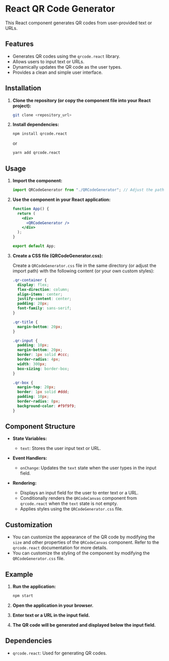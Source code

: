 # React QR Code Generator

This React component generates QR codes from user-provided text or URLs.

## Features

-   Generates QR codes using the `qrcode.react` library.
-   Allows users to input text or URLs.
-   Dynamically updates the QR code as the user types.
-   Provides a clean and simple user interface.

## Installation

1.  **Clone the repository (or copy the component file into your React project):**

    ```bash
    git clone <repository_url>
    ```
    

2.  **Install dependencies:**

    ```bash
    npm install qrcode.react
    ```

    or

    ```bash
    yarn add qrcode.react
    ```

## Usage

1.  **Import the component:**

    ```jsx
    import QRCodeGenerator from "./QRCodeGenerator"; // Adjust the path as needed
    ```

2.  **Use the component in your React application:**

    ```jsx
    function App() {
      return (
        <div>
          <QRCodeGenerator />
        </div>
      );
    }

    export default App;
    ```

3.  **Create a CSS file (QRCodeGenerator.css):**

    Create a `QRCodeGenerator.css` file in the same directory (or adjust the import path) with the following content (or your own custom styles):

    ```css
    .qr-container {
      display: flex;
      flex-direction: column;
      align-items: center;
      justify-content: center;
      padding: 20px;
      font-family: sans-serif;
    }

    .qr-title {
      margin-bottom: 20px;
    }

    .qr-input {
      padding: 10px;
      margin-bottom: 20px;
      border: 1px solid #ccc;
      border-radius: 4px;
      width: 300px;
      box-sizing: border-box;
    }

    .qr-box {
      margin-top: 20px;
      border: 1px solid #ddd;
      padding: 10px;
      border-radius: 8px;
      background-color: #f9f9f9;
    }
    ```

## Component Structure

-   **State Variables:**
    -   `text`: Stores the user input text or URL.

-   **Event Handlers:**
    -   `onChange`: Updates the `text` state when the user types in the input field.

-   **Rendering:**
    -   Displays an input field for the user to enter text or a URL.
    -   Conditionally renders the `QRCodeCanvas` component from `qrcode.react` when the `text` state is not empty.
    -   Applies styles using the `QRCodeGenerator.css` file.

## Customization

-   You can customize the appearance of the QR code by modifying the `size` and other properties of the `QRCodeCanvas` component. Refer to the `qrcode.react` documentation for more details.
-   You can customize the styling of the component by modifying the `QRCodeGenerator.css` file.

## Example

1.  **Run the application:**

    ```bash
    npm start
    ```

2.  **Open the application in your browser.**

3.  **Enter text or a URL in the input field.**

4.  **The QR code will be generated and displayed below the input field.**

## Dependencies

-   `qrcode.react`: Used for generating QR codes.
